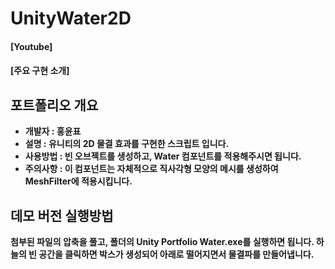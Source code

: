 # UnityWater2D

<h4 align="left"><b>[Youtube]
<h4 align="left"><b>[주요 구현 소개] 

## 포트폴리오 개요
- **개발자 :** 홍윤표
- **설명 :** 유니티의 2D 물결 효과를 구현한 스크립트 입니다.
- **사용방법 :** 빈 오브젝트를 생성하고, Water 컴포넌트를 적용해주시면 됩니다.
- **주의사항 :** 이 컴포넌트는 자체적으로 직사각형 모양의 메시를 생성하여 MeshFilter에 적용시킵니다. 

## 데모 버전 실행방법 
첨부된 파일의 압축을 풀고, 폴더의 Unity Portfolio Water.exe를 실행하면 됩니다.
하늘의 빈 공간을 클릭하면 박스가 생성되어 아래로 떨어지면서 물결파를 만들어냅니다.

